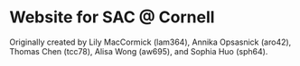 # Website for SAC @ Cornell

Originally created by Lily MacCormick (lam364), Annika Opsasnick (aro42), Thomas Chen (tcc78), Alisa Wong (aw695), and Sophia Huo (sph64). 

